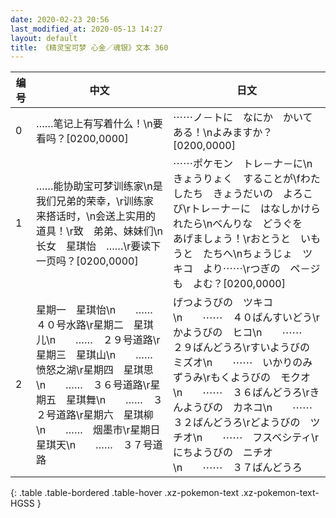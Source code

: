 ```yaml
---
date: 2020-02-23 20:56
last_modified_at: 2020-05-13 14:27
layout: default
title: 《精灵宝可梦 心金／魂银》文本 360
---
```

| 编号 | 中文 | 日文 |
| ---- | ---- | ---- |
| 0 | ……笔记上有写着什么！\n要看吗？[0200,0000] | ⋯⋯ノ－トに　なにか　かいてある！\nよみますか？[0200,0000] |
| 1 | ……能协助宝可梦训练家\n是我们兄弟的荣幸，\r训练家来搭话时，\n会送上实用的道具！\r致　弟弟、妹妹们\n长女　星琪怡　……\r要读下一页吗？[0200,0000] | ⋯⋯ポケモン　トレ－ナ－に\nきょうりょく　することが\fわたしたち　きょうだいの　よろこび\rトレ－ナ－に　はなしかけられたら\nべんりな　どうぐを　あげましょう！\rおとうと　いもうと　たちへ\nちょうじょ　ツキコ　より⋯⋯\rつぎの　ペ－ジも　よむ？[0200,0000] |
| 2 | 星期一　星琪怡\n　　……　４０号水路\r星期二　星琪儿\n　　……　２９号道路\r星期三　星琪山\n　　……　愤怒之湖\r星期四　星琪思\n　　……　３６号道路\r星期五　星琪舞\n　　……　３２号道路\r星期六　星琪柳\n　　……　烟墨市\r星期日　星琪天\n　　……　３７号道路 | げつようびの　ツキコ\n　　⋯⋯　４０ばんすいどう\rかようびの　ヒコ\n　　⋯⋯　２９ばんどうろ\rすいようびの　ミズオ\n　　⋯⋯　いかりのみずうみ\rもくようびの　モクオ\n　　⋯⋯　３６ばんどうろ\rきんようびの　カネコ\n　　⋯⋯　３２ばんどうろ\rどようびの　ツチオ\n　　⋯⋯　フスベシティ\rにちようびの　ニチオ\n　　⋯⋯　３７ばんどうろ |
{: .table .table-bordered .table-hover .xz-pokemon-text .xz-pokemon-text-HGSS }
